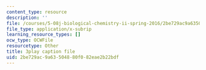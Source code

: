 ```yaml
---
content_type: resource
description: ''
file: /courses/5-08j-biological-chemistry-ii-spring-2016/2be729ac9a63504880f082eae2b22bdf_O1_f7Pu60Bk.vtt
file_type: application/x-subrip
learning_resource_types: []
ocw_type: OCWFile
resourcetype: Other
title: 3play caption file
uid: 2be729ac-9a63-5048-80f0-82eae2b22bdf
---
```

